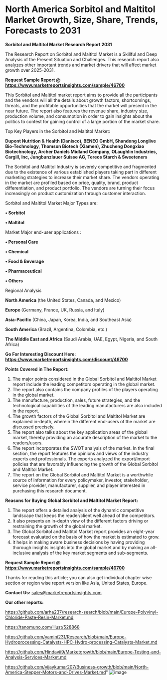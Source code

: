 # North America Sorbitol and Maltitol Market Growth, Size, Share, Trends, Forecasts to 2031

<strong>Sorbitol and Maltitol Market Research Report 2031</strong>

The Research Report on Sorbitol and Maltitol Market is a Skillful and Deep Analysis of the Present Situation and Challenges. This research report also analyzes other important trends and market drivers that will affect market growth over 2025-2031.

<strong>Request Sample Report @ <a href=https://www.marketreportsinsights.com/sample/46700>https://www.marketreportsinsights.com/sample/46700</a></strong>

This Sorbitol and Maltitol market report aims to provide all the participants and the vendors will all the details about growth factors, shortcomings, threats, and the profitable opportunities that the market will present in the near future. The report also features the revenue share, industry size, production volume, and consumption in order to gain insights about the politics to contest for gaining control of a large portion of the market share.

Top Key Players in the Sorbitol and Maltitol Market:

<strong>Dupont Nutrition & Health (Danisco), BENEO GmbH, Shandong Longlive Bio-Technology, Thomson Biotech (Xiamen), Zhucheng Dongxiao Biotechnology, Archer Daniels Midland Company, OLaughlin Industries, Cargill, Inc, Jungbunzlauer Suisse AG, Tereos Starch & Sweeteners</strong>

The Sorbitol and Maltitol Industry is severely competitive and fragmented due to the existence of various established players taking part in different marketing strategies to increase their market share. The vendors operating in the market are profiled based on price, quality, brand, product differentiation, and product portfolio. The vendors are turning their focus increasingly on product customization through customer interaction.

Sorbitol and Maltitol Market Major Types are:

<strong>•  Sorbitol

•  Maltitol</strong>

Market Major end-user applications :

<strong>•  Personal Care

•  Chemical

•  Food & Beverage

•  Pharmaceutical

•  Others</strong>

Regional Analysis

</u><strong><b>North America</b></strong> (the United States, Canada, and Mexico)

<strong><b>Europe </b></strong>(Germany, France, UK, Russia, and Italy)

<strong><b>Asia-Pacific</b></strong> (China, Japan, Korea, India, and Southeast Asia)

<strong><b>South America</b></strong> (Brazil, Argentina, Colombia, etc.)

<strong><b>The Middle East and Africa</b></strong> (Saudi Arabia, UAE, Egypt, Nigeria, and South Africa)

<strong>Go For Interesting Discount Here: <a href=https://www.marketreportsinsights.com/discount/46700>https://www.marketreportsinsights.com/discount/46700</a></strong>

<strong>Points Covered in The Report:</strong>
<ol>
  <li>The major points considered in the Global Sorbitol and Maltitol Market report include the leading competitors operating in the global market.</li>
  <li>The report also contains the company profiles of the players operating in the global market.</li>
  <li>The manufacture, production, sales, future strategies, and the technological capabilities of the leading manufacturers are also included in the report.</li>
  <li>The growth factors of the Global Sorbitol and Maltitol Market are explained in-depth, wherein the different end-users of the market are discussed precisely.</li>
  <li>The report also talks about the key application areas of the global market, thereby providing an accurate description of the market to the readers/users.</li>
  <li>The report incorporates the SWOT analysis of the market. In the final section, the report features the opinions and views of the industry experts and professionals. The experts analyzed the export/import policies that are favorably influencing the growth of the Global Sorbitol and Maltitol Market.</li>
  <li>The report on the Global Sorbitol and Maltitol Market is a worthwhile source of information for every policymaker, investor, stakeholder, service provider, manufacturer, supplier, and player interested in purchasing this research document.</li>
</ol>
<strong>Reasons for Buying Global Sorbitol and Maltitol Market Report:</strong>

<ol>
  <li>The report offers a detailed analysis of the dynamic competitive landscape that keeps the reader/client well ahead of the competitors.</li>
  <li>It also presents an in-depth view of the different factors driving or restraining the growth of the global market.</li>
  <li>The Global Sorbitol and Maltitol Market report provides an eight-year forecast evaluated on the basis of how the market is estimated to grow.</li>
  <li>It helps in making aware business decisions by having providing thorough insights insights into the global market and by making an all-inclusive analysis of the key market segments and sub-segments.</li>
</ol>
<strong>Request Sample Report @ <a href=https://www.marketreportsinsights.com/sample/46700>https://www.marketreportsinsights.com/sample/46700</a></strong>


Thanks for reading this article; you can also get individual chapter wise section or region wise report version like Asia, United States, Europe.

<strong>Contact Us:</strong>
sales@marketreportsinsights.com

<strong>Our other reports:</strong>

<a href=https://github.com/arha237/research-search/blob/main/Europe-Polyvinyl-Chloride-Paste-Resin-Market.md>https://github.com/arha237/research-search/blob/main/Europe-Polyvinyl-Chloride-Paste-Resin-Market.md</a>

<a href=https://tanomuno.com/illust/528868>https://tanomuno.com/illust/528868</a>

<a href=https://github.com/yamini231/Research/blob/main/Europe-Hydroprocessing-Catalysts-HPC-Hydro-processing-Catalysts-Market.md>https://github.com/yamini231/Research/blob/main/Europe-Hydroprocessing-Catalysts-HPC-Hydro-processing-Catalysts-Market.md</a>

<a href=https://github.com/Hindavii9/Marketgrowth/blob/main/Europe-Testing-and-Analysis-Services-Market.md>https://github.com/Hindavii9/Marketgrowth/blob/main/Europe-Testing-and-Analysis-Services-Market.md</a>

<a href=https://github.com/vijaykumar207/Business-growth/blob/main/North-America-Stepper-Motors-and-Drives-Market.md>https://github.com/vijaykumar207/Business-growth/blob/main/North-America-Stepper-Motors-and-Drives-Market.md</a>"
![image](https://github.com/user-attachments/assets/1f45c647-881a-459a-a020-819d60cf3462)
